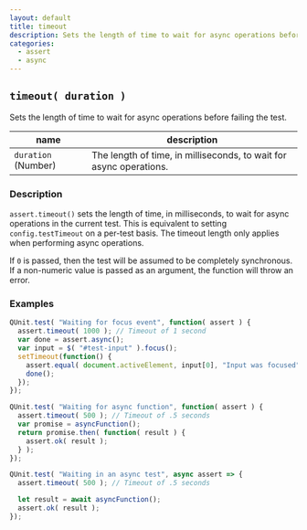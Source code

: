 ```yaml
---
layout: default
title: timeout
description: Sets the length of time to wait for async operations before failing the test.
categories:
  - assert
  - async
---
```


## `timeout( duration )`

Sets the length of time to wait for async operations before failing the test.

| name | description |
|------|-------------|
| `duration` (Number) | The length of time, in milliseconds, to wait for async operations. |

### Description

`assert.timeout()` sets the length of time, in milliseconds, to wait for async operations in the current test. This is equivalent to setting `config.testTimeout` on a per-test basis. The timeout length only applies when performing async operations.

If `0` is passed, then the test will be assumed to be completely synchronous. If a non-numeric value is passed as an argument, the function will throw an error.

### Examples

```js
QUnit.test( "Waiting for focus event", function( assert ) {
  assert.timeout( 1000 ); // Timeout of 1 second
  var done = assert.async();
  var input = $( "#test-input" ).focus();
  setTimeout(function() {
    assert.equal( document.activeElement, input[0], "Input was focused" );
    done();
  });
});
```

```js
QUnit.test( "Waiting for async function", function( assert ) {
  assert.timeout( 500 ); // Timeout of .5 seconds
  var promise = asyncFunction();
  return promise.then( function( result ) {
    assert.ok( result );
  } );
});
```

```js
QUnit.test( "Waiting in an async test", async assert => {
  assert.timeout( 500 ); // Timeout of .5 seconds

  let result = await asyncFunction();
  assert.ok( result );
});
```
